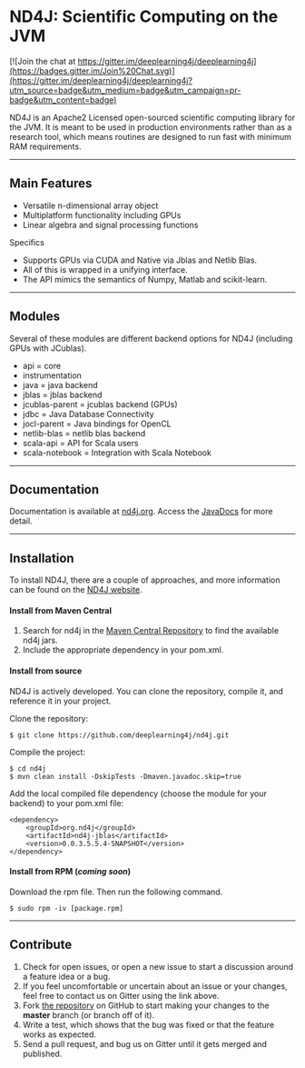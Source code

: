 ND4J: Scientific Computing on the JVM
===========================================

[![Join the chat at https://gitter.im/deeplearning4j/deeplearning4j](https://badges.gitter.im/Join%20Chat.svg)](https://gitter.im/deeplearning4j/deeplearning4j?utm_source=badge&utm_medium=badge&utm_campaign=pr-badge&utm_content=badge)

ND4J is an Apache2 Licensed open-sourced scientific computing library for the JVM. It is meant to be used in production environments
rather than as a research tool, which means routines are designed to run fast with minimum RAM requirements.

---
## Main Features

- Versatile n-dimensional array object
- Multiplatform functionality including GPUs
- Linear algebra and signal processing functions

Specifics

- Supports GPUs via CUDA and Native via Jblas and Netlib Blas.
- All of this is wrapped in a unifying interface.
- The API mimics the semantics of Numpy, Matlab and scikit-learn.

---
## Modules
Several of these modules are different backend options for ND4J (including GPUs with JCublas).

- api = core
- instrumentation
- java = java backend
- jblas = jblas backend
- jcublas-parent = jcublas backend (GPUs)
- jdbc = Java Database Connectivity
- jocl-parent = Java bindings for OpenCL
- netlib-blas = netlib blas backend
- scala-api = API for Scala users
- scala-notebook = Integration with Scala Notebook

---
## Documentation

Documentation is available at [nd4j.org](http://nd4j.org/). Access the [JavaDocs](http://nd4j.org/doc/) for more detail.

---
## Installation

To install ND4J, there are a couple of approaches, and more information can be found on the [ND4J website](http://nd4j.org/getstarted.html).

#### Install from Maven Central

1. Search for nd4j in the [Maven Central Repository](http://mvnrepository.com/search?q=nd4j) to find the available nd4j jars.
2. Include the appropriate dependency in your pom.xml.

#### Install from source

ND4J is actively developed. You can clone the repository, compile it, and reference it in your project.

Clone the repository:

    $ git clone https://github.com/deeplearning4j/nd4j.git

Compile the project:

    $ cd nd4j
    $ mvn clean install -DskipTests -Dmaven.javadoc.skip=true

Add the local compiled file dependency (choose the module for your backend) to your pom.xml file:

    <dependency>
        <groupId>org.nd4j</groupId>
        <artifactId>nd4j-jblas</artifactId>
        <version>0.0.3.5.5.4-SNAPSHOT</version>
    </dependency>


#### Install from RPM (*coming soon*)

Download the rpm file. Then run the following command.

    $ sudo rpm -iv [package.rpm]

---
## Contribute

1. Check for open issues, or open a new issue to start a discussion around a feature idea or a bug.
2. If you feel uncomfortable or uncertain about an issue or your changes, feel free to contact us on Gitter using the link above.
3. Fork [the repository](https://github.com/deeplearning4j/nd4j.git) on GitHub to start making your changes to the **master** branch (or branch off of it).
4. Write a test, which shows that the bug was fixed or that the feature works as expected.
5. Send a pull request, and bug us on Gitter until it gets merged and published. 
